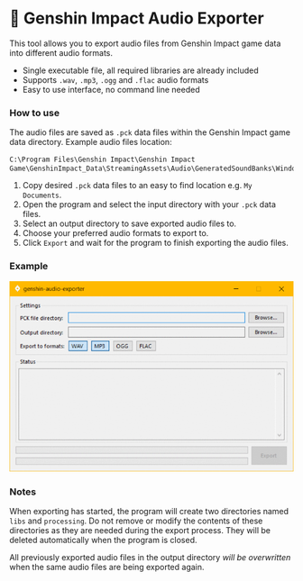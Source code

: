 # 🎼 Genshin Impact Audio Exporter
This tool allows you to export audio files from Genshin Impact game data into different audio formats.

- Single executable file, all required libraries are already included
- Supports `.wav`, `.mp3`, `.ogg` and `.flac` audio formats
- Easy to use interface, no command line needed

### How to use

The audio files are saved as `.pck` data files within the Genshin Impact game data directory.
Example audio files location:
```
C:\Program Files\Genshin Impact\Genshin Impact Game\GenshinImpact_Data\StreamingAssets\Audio\GeneratedSoundBanks\Windows
```

1. Copy desired `.pck` data files to an easy to find location e.g. `My Documents`. 
1. Open the program and select the input directory with your `.pck` data files.
2. Select an output directory to save exported audio files to.
3. Choose your preferred audio formats to export to.
4. Click `Export` and wait for the program to finish exporting the audio files.


### Example

![Example](example.gif?raw=true "Example")

### Notes

When exporting has started, the program will create two directories named `libs` and `processing`. Do not remove or modify the contents of these directories as they are needed during the export process. They will be deleted automatically when the program is closed.

All previously exported audio files in the output directory *will be overwritten* when the same audio files are being exported again.
